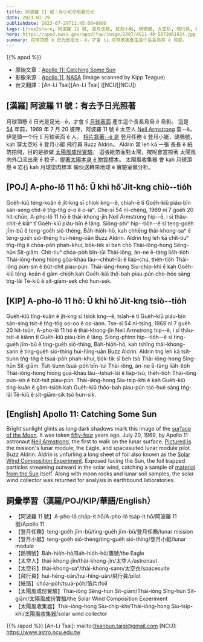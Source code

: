 ```yaml
---
title: 阿波羅 11 號：有小可仔照著日光
date: 2023-07-29
publishdate: 2023-07-29T11:45:00+0800
tags: [free2share, 阿波羅 11 號, 登月任務, 登月小艇, 鴟鴞號, 太空衫, 飛行員, 紙箔, 太陽風成份實驗, 太陽風收集器, 太空人]
hero: https://apod.nasa.gov/apod/fap/image/2307/AS11-40-5872HR1024.jpg
summary: 月球頂懸 ê 日光是足光--ê，才會 tī 月球表面產生這个長長烏烏 ê 烏影。
---
```


{{% apod %}}

- 原始文章：[Apollo 11: Catching Some Sun](https://apod.nasa.gov/apod/ap230729.html)
- 影像來源：[Apollo 11](https://www.nasa.gov/mission_pages/apollo/missions/apollo11.html), [NASA](https://www.nasa.gov/) (Image scanned by Kipp Teague)
- 台文翻譯：[An-Li Tsai][An-Li Tsai] ([NCU][NCU])

## [漢羅] 阿波羅 11 號：有去予日光照著
月球頂懸 ê 日光是足光--ê，才會 tī [月球表面][surface of the Moon] 產生這个長長烏烏 ê 烏影。
這是 [54][fifty-four] 年前，1969 年 7 月 20 彼陣，阿波羅 11 號 ê 太空人 [Neil Armstrong][Neil Armstrong] 翕--ê，伊是頭一个行 tī 月球表面 ê 人。
[相片翕著--ê 是][Pictured is] 登月任務 ê 登月小艇，鴟鴞號，kah 穿太空衫 ê 登月小艇 飛行員 Buzz Aldrin。
Aldrin 當 leh kā 一張 長長 ê 紙箔拍開，目的是欲做 [太陽風成份實驗][Solar Wind Composition Experiment]。
這張紙箔面對太陽，按呢會當掠著 太陽風向外口流出來 ê 粒子，[提著太陽本身 ê 物質標本][material from the Sun]。
太陽風收集器 會 kah 月球頂懸 ê 岩石 kah 月球塗肉標本 做伙送轉來地球 ê 實驗室做分析。

## [POJ] A-pho-lô 11 hō: Ū khì hō͘ Ji̍t-kng chiò--tio̍h
Goe̍h-kiû téng-koân ê ji̍t-kng sī chiok kng--ê, chiah-ē tī Goe̍h-kiû piáu-bīn sán-seng chit-ê tn̂g-tn̂g o͘-o͘ ê o͘-iáⁿ.
Che-sī 54 nî-chêng, 1969 nî 7 goe̍h 20 hit-chūn, A-pho-lô 11 hō ê thài-khong-jîn Neil Armstrong hip--ê, i sī thâu-chi̍t-ê kiâⁿ tī Goe̍h-kiû piáu-bīn ê lâng.
Siòng-phìⁿ hip--tio̍h--ê sī teng-goe̍h jīm-bū ê teng-goe̍h sió-théng, Ba̍h-hio̍h-hō, kah chhēng thài-khong-saⁿ ê teng-goe̍h sió-théng hui-hêng-oân Buzz Aldrin.
Aldrin tng leh kā chi̍t-tiuⁿ tn̂g-tn̂g ê chóa-po̍h phah-khui, bo̍k-te̍k sī beh chò Thài-iông-hong Sêng-hūn Si̍t-giām.
Chit-tiuⁿ chóa-po̍h bīn-tùi Thài-iông, án-ne ē-tàng lia̍h-tio̍h Thài-iông-hong hiòng gōa-kháu lâu--chhut-lâi ê lia̍p-chú, the̍h-tio̍h Thài-iông pún-sin ê bu̍t-chit piau-pún.
Thài-iâng-hong Siu-chi̍p-khì ē kah Goe̍h-kiû téng-koân ê gâm-chio̍h kah Goe̍h-kiû thô͘-bah piau-pún chò-hóe sàng tńg-lâi Tē-kiû ê si̍t-giām-sek chò hun-sek.

## [KIP] A-pho-lô 11 hō: Ū khì hō͘ Ji̍t-kng tsiò--tio̍h
Gue̍h-kiû tíng-kuân ê ji̍t-kng sī tsiok kng--ê, tsiah-ē tī Gue̍h-kiû piáu-bīn sán-sing tsit-ê tn̂g-tn̂g oo-oo ê oo-iánn.
Tse-sī 54 nî-tsîng, 1969 nî 7 gue̍h 20 hit-tsūn, A-pho-lô 11 hō ê thài-khong-jîn Neil Armstrong hip--ê, i sī thâu-tsi̍t-ê kiânn tī Gue̍h-kiû piáu-bīn ê lâng.
Siòng-phìnn hip--tio̍h--ê sī ting-gue̍h jīm-bū ê ting-gue̍h sió-thíng, Ba̍h-hio̍h-hō, kah tshīng thài-khong-sann ê ting-gue̍h sió-thíng hui-hîng-uân Buzz Aldrin.
Aldrin tng leh kā tsi̍t-tiunn tn̂g-tn̂g ê tsuá-po̍h phah-khui, bo̍k-ti̍k sī beh tsò Thài-iông-hong Sîng-hūn Si̍t-giām.
Tsit-tiunn tsuá-po̍h bīn-tuì Thài-iông, án-ne ē-tàng lia̍h-tio̍h Thài-iông-hong hiòng guā-kháu lâu--tshut-lâi ê lia̍p-tsú, the̍h-tio̍h Thài-iông pún-sin ê bu̍t-tsit piau-pún.
Thài-iâng-hong Siu-tsi̍p-khì ē kah Gue̍h-kiû tíng-kuân ê gâm-tsio̍h kah Gue̍h-kiû thôo-bah piau-pún tsò-hué sàng tńg-lâi Tē-kiû ê si̍t-giām-sik tsò hun-sik.

## [English] Apollo 11: Catching Some Sun
Bright sunlight glints as long dark shadows mark this image of the [surface of the Moon][surface of the Moon].
It was taken [fifty-four][fifty-four] years ago, July 20, 1969, by Apollo 11 astronaut [Neil Armstrong][Neil Armstrong], the first to walk on the lunar surface.
[Pictured is][Pictured is] the mission's lunar module, the Eagle, and spacesuited lunar module pilot Buzz Aldrin.
Aldrin is unfurling a long sheet of foil also known as the [Solar Wind Composition Experiment][Solar Wind Composition Experiment].
Exposed facing the Sun, the foil trapped particles streaming outward in the solar wind, catching a sample of [material from the Sun][material from the Sun] itself.
Along with moon rocks and lunar soil samples, the solar wind collector was returned for analysis in earthbound laboratories.

## 詞彙學習（漢羅/POJ/KIP/華語/English）
- 【阿波羅 11 號】A-pho-lô cha̍p-it hō/A-pho-lô tsa̍p-it hō/阿波羅 11 號/Apollo 11
- 【登月任務】teng-goe̍h jīm-bū/ting-gue̍h jīm-bū/登月任務/lunar mission
- 【登月小艇】teng-goe̍h sió-théng/ting-gue̍h sió-thíng/登月小艇/lunar module
- 【鴟鴞號】Ba̍h-hio̍h-hō/Ba̍h-hio̍h-hō/鷹號/the Eagle
- 【太空人】thài-khong-jîn/thài-khong-jîn/太空人/astronaut
- 【太空衫】thài-khong-saⁿ/thài-khong-sann/太空衣/spacesuite
- 【飛行員】hui-hêng-oân/hui-hîng-uân/飛行員/pilot
- 【紙箔】chóa-po̍h/tsuá-po̍h/箔片/foil
- 【太陽風成份實驗】Thài-iông Sêng-hūn Si̍t-giām/Thài-iông Sîng-hūn Si̍t-giām/太陽風成份實驗/the Solar Wind Composition Experiment
- 【太陽風收集器】Thài-iông-hong Siu-chi̍p-khì/Thài-iông-hong Siu-tsi̍p-khì/太陽風收集器/solar wind collector

{{% /apod %}}
[An-Li Tsai]: mailto:thianbun.taigi@gmail.com
[NCU]: https://www.astro.ncu.edu.tw

[copyright]: https://apod.nasa.gov/apod/fap/lib/about_apod.html#srapply
[License]: https://creativecommons.org/licenses/by/2.0/

[surface of the Moon]:https://www.facebook.com/people/Apollo-Lunar-Surface-Journal/100057623282572/
[fifty-four]:https://www.nasa.gov/centers/johnson/about/history/jsc50/as11-40-5875.html
[Neil Armstrong]:https://apod.nasa.gov/apod/ap230722.html
[Pictured is]:https://www.hq.nasa.gov/alsj/a11/images11.html#5872
[Solar Wind Composition Experiment]:https://nssdc.gsfc.nasa.gov/nmc/experiment/display.action?id=1969-059C-02
[material from the Sun]:https://solarsystem.nasa.gov/missions/genesis/in-depth/
